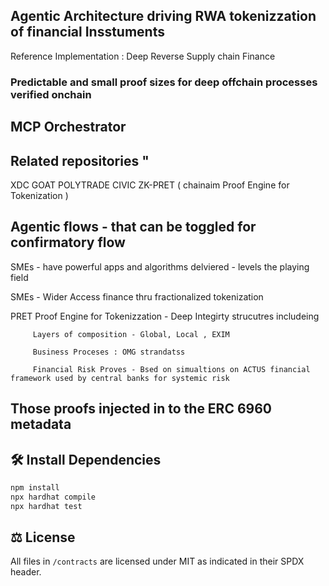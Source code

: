 
## Agentic Architecture driving RWA tokenizzation of financial Insstuments
Reference Implementation : Deep Reverse Supply chain Finance


### Predictable and small proof sizes for deep offchain processes verified onchain


## MCP Orchestrator 

## Related repositories "

XDC GOAT 
POLYTRADE
CIVIC
ZK-PRET ( chainaim Proof Engine for Tokenization ) 



## Agentic flows - that can be toggled for confirmatory flow 
  SMEs - have powerful apps and algorithms delviered - levels the playing field 
  
  SMEs - Wider Access finance thru fractionalized tokenization 
  
  PRET Proof Engine for Tokenizzation - Deep Integirty strucutres includeing
  
         Layers of composition - Global, Local , EXIM 
  
         Business Proceses : OMG strandatss
         
         Financial Risk Proves - Bsed on simualtions on ACTUS financial framework used by central banks for systemic risk 
  


  ## Those  proofs injected in to the ERC 6960 metadata 

 


## 🛠️ Install Dependencies

```bash
npm install
npx hardhat compile
npx hardhat test
```

## ⚖️ License

All files in `/contracts` are licensed under MIT as indicated in their SPDX header.
